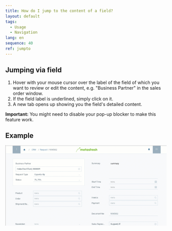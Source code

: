 ```yaml
---
title: How do I jump to the content of a field?
layout: default
tags:
  - Usage
  - Navigation
lang: en
sequence: 40
ref: jumpto
---
```


## Jumping via field
1. Hover with your mouse cursor over the label of the field of which you want to review or edit the content, e.g. "Business Partner" in the sales order window.
1. If the field label is underlined, simply click on it.
1. A new tab opens up showing you the field's detailed content.

**Important:** You might need to disable your pop-up blocker to make this feature work.

## Example
![](assets/jumpto.gif)
